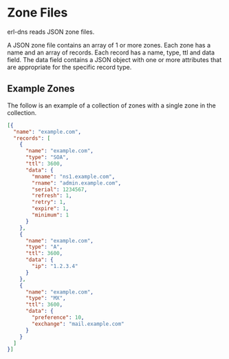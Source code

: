 # Zone Files

erl-dns reads JSON zone files.

A JSON zone file contains an array of 1 or more zones. Each zone has a name and an array of records. Each record has a name, type, ttl and data field. The data field contains a JSON object with one or more attributes that are appropriate for the specific record type.

## Example Zones

The follow is an example of a collection of zones with a single zone in the collection.

```json
[{
  "name": "example.com",
  "records": [
    {
      "name": "example.com",
      "type": "SOA",
      "ttl": 3600,
      "data": {
        "mname": "ns1.example.com",
        "rname": "admin.example.com",
        "serial": 1234567,
        "refresh": 1,
        "retry": 1,
        "expire": 1,
        "minimum": 1
      }
    },
    {
      "name": "example.com",
      "type": "A",
      "ttl": 3600,
      "data": {
        "ip": "1.2.3.4"
      }
    },
    {
      "name": "example.com",
      "type": "MX",
      "ttl": 3600,
      "data": {
        "preference": 10,
        "exchange": "mail.example.com"
      }
    }
  ]
}]
```
